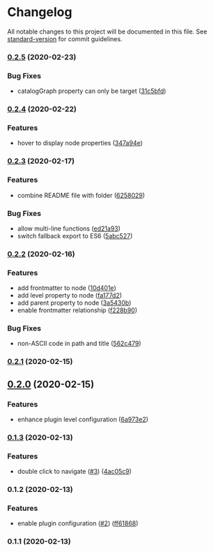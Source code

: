 # Changelog

All notable changes to this project will be documented in this file. See [standard-version](https://github.com/conventional-changelog/standard-version) for commit guidelines.

### [0.2.5](https://github.com/ludanxer/catalog-graph/compare/v0.2.4...v0.2.5) (2020-02-23)


### Bug Fixes

* catalogGraph property can only be target ([31c5bfd](https://github.com/ludanxer/catalog-graph/commit/31c5bfd8768085835a1c569cf13eb2581955305a))

### [0.2.4](https://github.com/ludanxer/catalog-graph/compare/v0.2.3...v0.2.4) (2020-02-22)


### Features

* hover to display node properties ([347a94e](https://github.com/ludanxer/catalog-graph/commit/347a94e63fe71ed4d15c14199387853c4171b8dc))

### [0.2.3](https://github.com/ludanxer/catalog-graph/compare/v0.2.2...v0.2.3) (2020-02-17)


### Features

* combine README file with folder ([6258029](https://github.com/ludanxer/catalog-graph/commit/62580291cd351b0aa41055b8c711f474684985c1))


### Bug Fixes

* allow multi-line functions ([ed21a93](https://github.com/ludanxer/catalog-graph/commit/ed21a930dbdde4956701bc578428144f3b91b318))
* switch fallback export to ES6 ([5abc527](https://github.com/ludanxer/catalog-graph/commit/5abc527cc85ec9479820e76c1a711ec5e52ce3d2))

### [0.2.2](https://github.com/ludanxer/catalog-graph/compare/v0.2.1...v0.2.2) (2020-02-16)


### Features

* add frontmatter to node ([10d401e](https://github.com/ludanxer/catalog-graph/commit/10d401e530d75cd3d7d5a890d916ec6f3edd6d05))
* add level property to node ([fa177d2](https://github.com/ludanxer/catalog-graph/commit/fa177d2e464f76465dee0ba32cab0330a1cb1232))
* add parent property to node ([3a5430b](https://github.com/ludanxer/catalog-graph/commit/3a5430bf377c88bdd6a3bdc279b45d74ffe57cbc))
* enable frontmatter relationship ([f228b90](https://github.com/ludanxer/catalog-graph/commit/f228b90658ea0b9c703089261e4d9d45ece2f43d))


### Bug Fixes

* non-ASCII code in path and title ([562c479](https://github.com/ludanxer/catalog-graph/commit/562c479974f6eb13016c5f74ba8d85754f254205))

### [0.2.1](https://github.com/ludanxer/catalog-graph/compare/v0.2.0...v0.2.1) (2020-02-15)

## [0.2.0](https://github.com/ludanxer/catalog-graph/compare/v0.1.3...v0.2.0) (2020-02-15)


### Features

* enhance plugin level configuration ([6a973e2](https://github.com/ludanxer/catalog-graph/commit/6a973e27c413fb22848b48c68577e622caff2906))

### [0.1.3](https://github.com/ludanxer/catalog-graph/compare/v0.1.2...v0.1.3) (2020-02-13)


### Features

* double click to navigate ([#3](https://github.com/ludanxer/catalog-graph/issues/3)) ([4ac05c9](https://github.com/ludanxer/catalog-graph/commit/4ac05c9f9e8728e207c7967dbfbaba0941b60436))

### 0.1.2 (2020-02-13)


### Features

* enable plugin configuration ([#2](https://github.com/ludanxer/catalog-graph/issues/2)) ([ff61868](https://github.com/ludanxer/catalog-graph/commit/ff6186855ae054903111995fdd4e63f70a43e874))

### 0.1.1 (2020-02-13)
